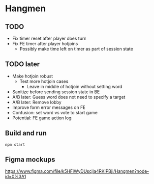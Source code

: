 # Hangmen

## TODO

- Fix timer reset after player does turn
- Fix FE timer after player hotjoins
    - Possibly make time left on timer as part of session state 

## TODO later

- Make hotjoin robust 
    - Test more hotjoin cases 
        - Leave in middle of hotjoin without setting word
- Sanitize before sending session state in BE
- A/B later: Guess word does not need to specify a target
- A/B later: Remove lobby
- Improve form error messages on FE
- Confusion: set word vs vote to start game
- Potential: FE game action log

## Build and run

```
npm start
```

## Figma mockups

https://www.figma.com/file/k5HFlWyDUscjIa4RKlPBji/Hangmen?node-id=0%3A1
